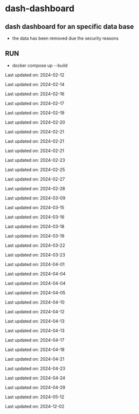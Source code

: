 # dash-dashboard

## dash dashboard for an specific data base

* the data has been removed due the security reasons

## RUN 

* docker compose up --build


Last updated on: 2024-02-12

Last updated on: 2024-02-14

Last updated on: 2024-02-16

Last updated on: 2024-02-17

Last updated on: 2024-02-19

Last updated on: 2024-02-20

Last updated on: 2024-02-21

Last updated on: 2024-02-21

Last updated on: 2024-02-21

Last updated on: 2024-02-23

Last updated on: 2024-02-25

Last updated on: 2024-02-27

Last updated on: 2024-02-28

Last updated on: 2024-03-09

Last updated on: 2024-03-15

Last updated on: 2024-03-16

Last updated on: 2024-03-18

Last updated on: 2024-03-19

Last updated on: 2024-03-22

Last updated on: 2024-03-23

Last updated on: 2024-04-01

Last updated on: 2024-04-04

Last updated on: 2024-04-04

Last updated on: 2024-04-05

Last updated on: 2024-04-10

Last updated on: 2024-04-12

Last updated on: 2024-04-13

Last updated on: 2024-04-13

Last updated on: 2024-04-17

Last updated on: 2024-04-18

Last updated on: 2024-04-21

Last updated on: 2024-04-23

Last updated on: 2024-04-24

Last updated on: 2024-04-29

Last updated on: 2024-05-12

Last updated on: 2024-12-02